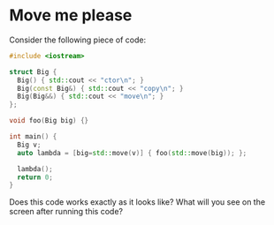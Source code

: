 # Move me please

Consider the following piece of code:

```c++
#include <iostream>

struct Big {
  Big() { std::cout << "ctor\n"; }
  Big(const Big&) { std::cout << "copy\n"; }
  Big(Big&&) { std::cout << "move\n"; }
};

void foo(Big big) {}

int main() {
  Big v;
  auto lambda = [big=std::move(v)] { foo(std::move(big)); };

  lambda();
  return 0;
}
```

Does this code works exactly as it looks like?
What will you see on the screen after running this code?
